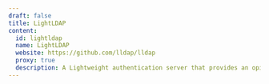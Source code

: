 ```yaml
---
draft: false
title: LightLDAP
content:
  id: lightldap
  name: LightLDAP
  website: https://github.com/lldap/lldap
  proxy: true
  description: A Lightweight authentication server that provides an opinionated, simplified LDAP interface for authentication. It integrates with many backends, from KeyCloak to Authelia to Nextcloud and more!
---
```

